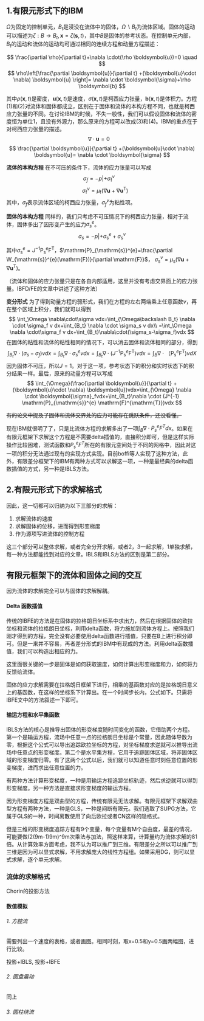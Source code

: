 ## 1.有限元形式下的IBM

$\Omega$为固定的控制单元，$B_t$是浸没在流体中的固体，$\Omega \backslash B_{t}$为流体区域。固体的运动可以描述为$\zeta: B \rightarrow B_{t}, \boldsymbol{x}=\zeta(\boldsymbol{s}, t)$，其中$B$是固体的参考状态。在控制单元内部，$B_t$的运动和流体的运动均可通过相同的连续方程和动量方程描述：

$$
\frac{\partial \rho}{\partial t}+\nabla \cdot(\rho \boldsymbol{u})=0 \quad
$$
$$
\rho\left[\frac{\partial \boldsymbol{u}}{\partial t}
+(\boldsymbol{u}\cdot \nabla) \boldsymbol{u} \right]= \nabla \cdot \boldsymbol{\sigma}+\rho \boldsymbol{b}
$$

其中$\rho(\boldsymbol{x}, t)$是密度，$\boldsymbol{u}(\boldsymbol{x}, t)$是速度，$\sigma(\boldsymbol{x}, t)$是柯西应力张量，$\boldsymbol{b}(\boldsymbol{x}, t)$是体积力。方程(1)和(2)对流体和固体都成立，区别在于固体和流体的本构方程不同，也就是柯西应力张量的不同。在讨论IBM的时候，不失一般性，我们可以假设固体和流体的密度恒为单位1，且没有外源力，那么原来的方程可以改成(3)和(4)。IBM的重点在于对柯西应力张量的描述。
$$
\nabla \cdot \boldsymbol{u}=0 \quad
$$
$$
\frac{\partial \boldsymbol{u}}{\partial t}
+(\boldsymbol{u}\cdot \nabla) \boldsymbol{u}= \nabla \cdot \boldsymbol{\sigma}
$$

**流体的本构方程** 在不可压的条件下，流体的应力张量可以写成
$$
\sigma_f=-p |+\sigma_{\mathrm{f}}^{v} \quad
$$
$$
\quad \sigma_{\mathrm{f}}^{v}=\mu_{\mathrm{f}}\left(\nabla \boldsymbol{u}+\nabla \boldsymbol{u}^{\mathrm{T}}\right)
$$
其中，$\sigma_f$表示流体区域的柯西应力张量，$\sigma^v_f$为粘性项。

**固体的本构方程** 同样的，我们只考虑不可压情况下的柯西应力张量，相对于流体，固体多出了因形变产生的应力$\sigma_s^e$。
$$
\sigma_s=-p |+\sigma_{\mathrm{s}}^{e}+\sigma_{\mathrm{s}}^{v}
$$

其中$\sigma_{\mathrm{s}}^{e}=J^{-1} \mathrm{P}_{\mathrm{s}}^{e} \mathrm{F}^{\mathrm{T}}$，$\mathrm{P}_{\mathrm{s}}^{e}=\frac{\partial W_{\mathrm{s}}^{e}(\mathrm{F})}{\partial \mathrm{F}}$， $\sigma_{\mathrm{s}}^{v}=\mu_{\mathrm{s}}\left(\nabla \boldsymbol{u}+\nabla \boldsymbol{u}^{\mathrm{T}}\right)$。

（流体和固体的应力张量只是在各自内部适用，这里并没有考虑交界面上的应力张量。IBFD/FE的文章中讲述了这种方法）

**变分形式** 为了得到动量方程的弱形式，我们在方程的左右两端乘上任意函数$v$，再在整个区域上积分，我们就可以得到
$$
\int_\Omega \nabla\cdot\sigma vdx=\int_{\Omega\backslash B_t} \nabla \cdot \sigma_f v dx+\int_{B_t} \nabla \cdot \sigma_s v dx\\
=\int_\Omega \nabla \cdot\sigma_f v dx+\int_{B_t}\nabla\cdot(\sigma_s-\sigma_f)vdx
$$
在固体的粘性和流体的粘性相同的情况下，可以消去固体和流体相同的部分，得到
$$
\int_{B_t}\nabla\cdot(\sigma_s-\sigma_f)vdx=\int_{B_t}\nabla\cdot\sigma_s^e vdx=\int _{B_t}\nabla \cdot (J^{-1} \mathrm{P}_{\mathrm{s}}^{e} \mathrm{F}^{\mathrm{T}})vdx=\int_B\nabla \cdot（\mathrm{P}_{\mathrm{s}}^{e} \mathrm{F}^{\mathrm{T}})vdX
$$
因为固体不可压，所以$J=1$。对于这一项，参考状态下的积分和实时状态下的积分结果一样。最后，原来的动量方程可以写成
$$
\int_{\Omega}(\frac{\partial \boldsymbol{u}}{\partial t}
+(\boldsymbol{u}\cdot \nabla) \boldsymbol{u})vdx=\int_{\Omega} \nabla \cdot \boldsymbol{\sigma}_fvdx+\int_{B_t}\nabla \cdot (J^{-1} \mathrm{P}_{\mathrm{s}}^{e} \mathrm{F}^{\mathrm{T}})vdx
$$

~~有的论文中提及了固体和流体交界处的应力可能存在跳跃条件，还没看懂。~~

现在IBM就很明了了，只是比流体方程的求解多出了一项$\int_B\nabla \cdot P_s^eF^Tdx$。如果在有限元框架下求解这个方程是不需要delta插值的，直接积分即可，但是这样实际操作比较困难，测试函数和$P_s^eF^T$所在的有限元空间处于不同的网格中，因此对这一项的积分无法通过现有的实现方式实现。目前boffi等人实现了这种方法，此外，有限差分框架下的IBM有两种方式可以求解这一项，一种是最经典的delta函数插值的方式，另一种是IBLS方法。

## 2.有限元形式下的求解格式

因此，这一切都可以归纳为以下三部分的求解：

1. 求解流体的速度
2. 求解固体的位移，进而得到形变梯度
3. 作为源项写进流体的控制方程

这三个部分可以整体求解，或者完全分开求解，或者2，3一起求解，1单独求解，每一种方法都能找到对应的文章。IBLS和IBLS方法的区别是第二部分。

## 有限元框架下的流体和固体之间的交互

因为流体的求解完全可以与固体的求解解耦。

#### Delta 函数插值

传统的IBFE的方法是在固体的拉格朗日坐标系中求出力，然后在根据固体的欧拉坐标和流体的拉格朗日坐标，利用delta函数，将力施加到流体方程上。按照我们刚才得到的方程，完全没有必要使用delta函数进行插值，只要在B上进行积分即可。但是一来并不容易，再者差分形式的IBM中有现成的方法。利用delta函数插值，我们可以构造出相应的力。

这里面很关键的一步是固体是如何获取速度，如何计算出形变梯度和力，如何将力反馈给流体。

固体的应力求解需要在拉格朗日框架下进行，相乘的基函数对应的是拉格朗日意义上的基函数，在这样的坐标系下计算出。在一个时间步长内，公式如下。只需将IBFE文中的方法叙述一下即可。

#### 输运方程和水平集函数

IBLS方法的核心是推导出固体的形变梯度随时间变化的函数，它借助两个方程。第一个是输运方程，流场中任意一点的拉格朗日坐标是个常量，因此随体导数为零，根据这个公式可以导出追踪欧拉坐标的方程，对坐标梯度求逆就可以推导出流场中任意点的形变梯度。第二个是水平集方程，它用于追踪固体区域，将非固体区域的形变梯度归零。有了这两个公式以后，我们就可以知道任意时刻任意位置的形变梯度，进而求出任意位置的力。

有两种方法计算形变梯度，一种是用输运方程追踪坐标轨迹，然后求逆就可以得到形变梯度。另一种方法是直接求形变梯度的输运方程。

因为形变梯度方程是双曲型的方程，传统有限元无法求解。有限元框架下求解双曲型方程有两种方法，一种是GLS，一种是间断有限元。我们选取了SUPG方法，它属于GLS的一种，时间离散使用了向后欧拉或者CN这样的隐格式。

但是三维的形变梯度追踪方程有9个变量，每个变量有M个自由度，最差的情况，可能要做(2(9m-1)9m)^9m次乘法与加法，照这样来算，计算量约为流体求解的81倍。从计算效率方面考虑，我不认为可以推广到三维。有限差分之所以可以推广到三维是因为可以显式求解，不用求解庞大的线性方程组。如果采用DG，则可以显式求解，逐个单元求解。

### 流体的求解格式

Chorin的投影方法

#### 数值模拟

###### 1. 方腔流

需要列出一个速度的表格，或者画图。相同时刻，取x=0.5和y=0.5画两幅图，进行比较。

投影+IBLS, 投影+IBFE



###### 2. 圆盘震动

同上



###### 3. 圆柱绕流
